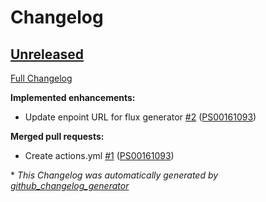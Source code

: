 # Changelog

## [Unreleased](https://github.com/PS00161093/spring-boot-reactive-webflux/tree/HEAD)

[Full Changelog](https://github.com/PS00161093/spring-boot-reactive-webflux/compare/2561b5f603e94949d006f867ab0702def810eb5b...HEAD)

**Implemented enhancements:**

- Update enpoint URL for flux generator [\#2](https://github.com/PS00161093/spring-boot-reactive-webflux/pull/2) ([PS00161093](https://github.com/PS00161093))

**Merged pull requests:**

- Create actions.yml [\#1](https://github.com/PS00161093/spring-boot-reactive-webflux/pull/1) ([PS00161093](https://github.com/PS00161093))



\* *This Changelog was automatically generated by [github_changelog_generator](https://github.com/github-changelog-generator/github-changelog-generator)*

